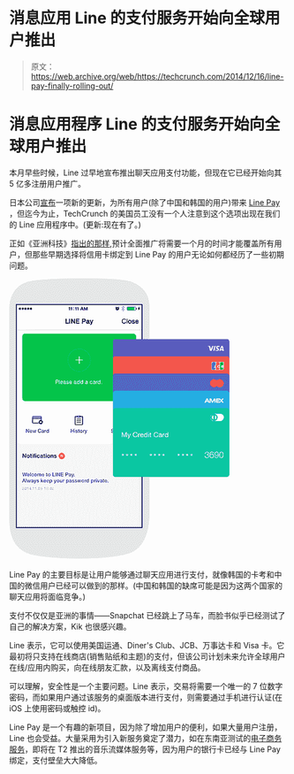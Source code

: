 # 消息应用 Line 的支付服务开始向全球用户推出 

> 原文：<https://web.archive.org/web/https://techcrunch.com/2014/12/16/line-pay-finally-rolling-out/>

# 消息应用程序 Line 的支付服务开始向全球用户推出

本月早些时候，Line 过早地宣布推出聊天应用支付功能，但现在它已经开始向其 5 亿多注册用户推广。

日本公司[宣布](https://web.archive.org/web/20221205111644/http://official-blog.line.me/en/archives/1015721641.html)一项新的更新，为所有用户(除了中国和韩国的用户)带来 [Line Pay](https://web.archive.org/web/20221205111644/http://line.me/en/pay) ，但迄今为止，TechCrunch 的美国员工没有一个人注意到这个选项出现在我们的 Line 应用程序中。(更新:现在有了。)

正如《亚洲科技》[指出的那样,](https://web.archive.org/web/20221205111644/https://www.techinasia.com/line-pay-launches/)预计全面推广将需要一个月的时间才能覆盖所有用户，但那些早期选择将信用卡绑定到 Line Pay 的用户无论如何都经历了一些初期问题。

![line pay](img/e7514c5e1a887de7092497064cbb367f.png)

Line Pay 的主要目标是让用户能够通过聊天应用进行支付，就像韩国的卡考和中国的微信用户已经可以做到的那样。(中国和韩国的缺席可能是因为这两个国家的聊天应用将面临竞争。)

支付不仅仅是亚洲的事情——Snapchat 已经跳上了马车，而脸书似乎已经测试了自己的解决方案，Kik 也很感兴趣。

Line 表示，它可以使用美国运通、Diner's Club、JCB、万事达卡和 Visa 卡。它最初将只支持在线商店(销售贴纸和主题)的支付，但该公司计划未来允许全球用户在线/应用内购买，向在线朋友汇款，以及离线支付商品。

可以理解，安全性是一个主要问题。Line 表示，交易将需要一个唯一的 7 位数字密码，而如果用户通过该服务的桌面版本进行支付，则需要通过手机进行认证(在 iOS 上使用密码或触控 id)。

Line Pay 是一个有趣的新项目，因为除了增加用户的便利，如果大量用户注册，Line 也会受益。大量采用为引入新服务奠定了潜力，如在东南亚测试的[电子商务服务](https://web.archive.org/web/20221205111644/http://thenextweb.com/asia/2014/07/16/chat-app-line-experiments-e-commerce-prepares-ipo/)，即将在 T2 推出的音乐流媒体服务等，因为用户的银行卡已经与 Line Pay 绑定，支付壁垒大大降低。